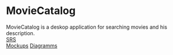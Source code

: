 # MovieCatalog

MovieCatalog is a deskop application for searching movies and his description.</br>
[SRS](https://github.com/DurkoAnton/MovieCatalog/blob/master/Documents/SRS.md)</br>
[Mockups](https://github.com/DurkoAnton/MovieCatalog/tree/master/Mockups)
[Diagramms](https://github.com/DurkoAnton/MovieCatalog/tree/master/Diagramms)
